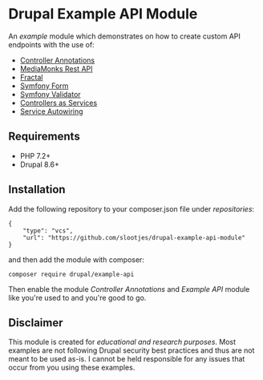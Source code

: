 # Drupal Example API Module

An *example* module which demonstrates on how to create custom API endpoints with the use of:

- [Controller Annotations](https://github.com/mediamonks/drupal-controller-annotations)
- [MediaMonks Rest API](https://github.com/mediamonks/php-rest-api)
- [Fractal](http://fractal.thephpleague.com)
- [Symfony Form](https://symfony.com/doc/current/components/form.html)
- [Symfony Validator](https://symfony.com/doc/current/components/validator.html)
- [Controllers as Services](https://symfony.com/doc/current/controller/service.html)
- [Service Autowiring](https://symfony.com/doc/current/service_container/autowiring.html)

## Requirements

- PHP  7.2+
- Drupal 8.6+

## Installation

Add the following repository to your composer.json file under *repositories*:

```
{
    "type": "vcs",
    "url": "https://github.com/slootjes/drupal-example-api-module"
}
```

and then add the module with composer:

```
composer require drupal/example-api
```

Then enable the module *Controller Annotations* and *Example API* module like you're used to and you're good to go.

## Disclaimer

This module is created for *educational and research purposes*. Most examples are not following Drupal security best practices and thus are not meant to be used as-is. I cannot be held responsible for any issues that occur from you using these examples.
